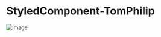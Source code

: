 # StyledComponent-TomPhilip

![image](https://user-images.githubusercontent.com/52834318/156884338-6d9edad9-053a-47f1-8bd9-d724e538e911.png)
